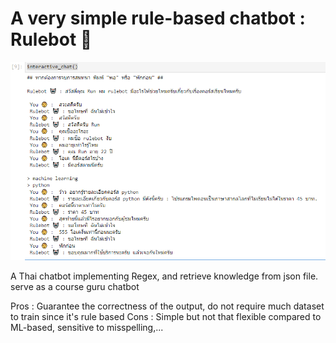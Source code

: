 # A very simple rule-based chatbot : **Rulebot** 🤖

![showcase](https://github.com/saranpan/rule-based-chatbot/blob/main/images/showcase.png?raw=true)

A Thai chatbot implementing Regex, and retrieve knowledge from json file. serve as a course guru chatbot

Pros : Guarantee the correctness of the output, do not require much dataset to train since it's rule based
Cons : Simple but not that flexible compared to ML-based, sensitive to misspelling,...
